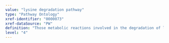 ```yaml
---
value: "lysine degradation pathway"
type: "Pathway Ontology"
xref-identifier: "0000073"
xref-dataSource: "PW"
definition: "Those metabolic reactions involved in the degradation of lysine. In mammals, lysine is metabolized to acetyl-CoA. A derivative of lysine, allysine, is used in the production of elastin and collagen."
level: "4"
---
```

